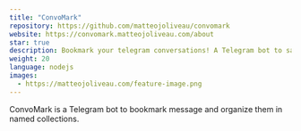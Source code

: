 ```yaml
---
title: "ConvoMark"
repository: https://github.com/matteojoliveau/convomark
website: https://convomark.matteojoliveau.com/about
star: true
description: Bookmark your telegram conversations! A Telegram bot to save your important conversations
weight: 20
language: nodejs
images:
  - https://matteojoliveau.com/feature-image.png
---
```


ConvoMark is a Telegram bot to bookmark message and organize them in
named collections.
